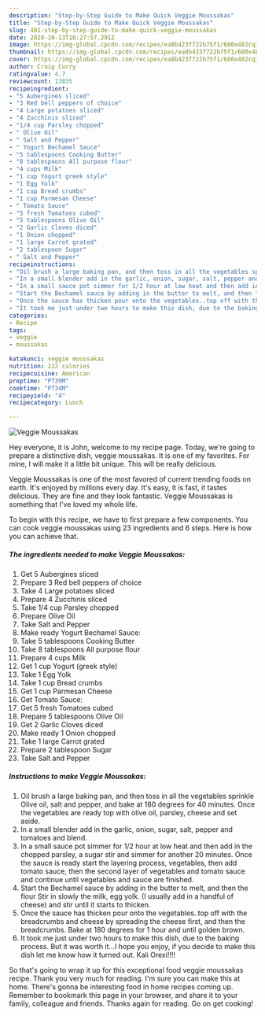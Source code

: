 ```yaml
---
description: "Step-by-Step Guide to Make Quick Veggie Moussakas"
title: "Step-by-Step Guide to Make Quick Veggie Moussakas"
slug: 481-step-by-step-guide-to-make-quick-veggie-moussakas
date: 2020-10-13T16:27:57.291Z
image: https://img-global.cpcdn.com/recipes/ea8b423f722b75f1/680x482cq70/veggie-moussakas-recipe-main-photo.jpg
thumbnail: https://img-global.cpcdn.com/recipes/ea8b423f722b75f1/680x482cq70/veggie-moussakas-recipe-main-photo.jpg
cover: https://img-global.cpcdn.com/recipes/ea8b423f722b75f1/680x482cq70/veggie-moussakas-recipe-main-photo.jpg
author: Craig Curry
ratingvalue: 4.7
reviewcount: 13835
recipeingredient:
- "5 Aubergines sliced"
- "3 Red bell peppers of choice"
- "4 Large potatoes sliced"
- "4 Zucchinis sliced"
- "1/4 cup Parsley chopped"
- " Olive Oil"
- " Salt and Pepper"
- " Yogurt Bechamel Sauce"
- "5 tablespoons Cooking Butter"
- "8 tablespoons All purpose flour"
- "4 cups Milk"
- "1 cup Yogurt greek style"
- "1 Egg Yolk"
- "1 cup Bread crumbs"
- "1 cup Parmesan Cheese"
- " Tomato Sauce"
- "5 fresh Tomatoes cubed"
- "5 tablespoons Olive Oil"
- "2 Garlic Cloves diced"
- "1 Onion chopped"
- "1 large Carrot grated"
- "2 tablespoon Sugar"
- " Salt and Pepper"
recipeinstructions:
- "Oil brush a large baking pan, and then toss in all the vegetables sprinkle Olive oil, salt and pepper, and bake at 180 degrees for 40 minutes. Once the vegetables are ready top with olive oil, parsley, cheese and set aside."
- "In a small blender add in the garlic, onion, sugar, salt, pepper and tomatoes and blend."
- "In a small sauce pot simmer for 1/2 hour at low heat and then add in the chopped parsley, a sugar stir and simmer for another 20 minutes. Once the sauce is ready start the layering process, vegetables, then add tomato sauce, then the second layer of vegetables and tomato sauce and continue until vegetables and sauce are finished."
- "Start the Bechamel sauce by adding in the butter to melt, and then the flour Stir in slowly the milk, egg yolk. (I usually add in a handful of cheese) and stir until it starts to thicken."
- "Once the sauce has thicken pour onto the vegetables..top off with the breadcrumbs and cheese by spreading the cheese first, and then the breadcrumbs. Bake at 180 degrees for 1 hour and until golden brown."
- "It took me just under two hours to make this dish, due to the baking process. But it was worth it…I hope you enjoy, if you decide to make this dish let me know how it turned out. Kali Orexi!!!!"
categories:
- Recipe
tags:
- veggie
- moussakas

katakunci: veggie moussakas 
nutrition: 222 calories
recipecuisine: American
preptime: "PT39M"
cooktime: "PT34M"
recipeyield: "4"
recipecategory: Lunch

---
```



![Veggie Moussakas](https://img-global.cpcdn.com/recipes/ea8b423f722b75f1/680x482cq70/veggie-moussakas-recipe-main-photo.jpg)

Hey everyone, it is John, welcome to my recipe page. Today, we're going to prepare a distinctive dish, veggie moussakas. It is one of my favorites. For mine, I will make it a little bit unique. This will be really delicious.

Veggie Moussakas is one of the most favored of current trending foods on earth. It's enjoyed by millions every day. It's easy, it is fast, it tastes delicious. They are fine and they look fantastic. Veggie Moussakas is something that I've loved my whole life.




To begin with this recipe, we have to first prepare a few components. You can cook veggie moussakas using 23 ingredients and 6 steps. Here is how you can achieve that.

<!--inarticleads1-->

##### The ingredients needed to make Veggie Moussakas:

1. Get 5 Aubergines sliced
1. Prepare 3 Red bell peppers of choice
1. Take 4 Large potatoes sliced
1. Prepare 4 Zucchinis sliced
1. Take 1/4 cup Parsley chopped
1. Prepare  Olive Oil
1. Take  Salt and Pepper
1. Make ready  Yogurt Bechamel Sauce:
1. Take 5 tablespoons Cooking Butter
1. Take 8 tablespoons All purpose flour
1. Prepare 4 cups Milk
1. Get 1 cup Yogurt (greek style)
1. Take 1 Egg Yolk
1. Take 1 cup Bread crumbs
1. Get 1 cup Parmesan Cheese
1. Get  Tomato Sauce:
1. Get 5 fresh Tomatoes cubed
1. Prepare 5 tablespoons Olive Oil
1. Get 2 Garlic Cloves diced
1. Make ready 1 Onion chopped
1. Take 1 large Carrot grated
1. Prepare 2 tablespoon Sugar
1. Take  Salt and Pepper




<!--inarticleads2-->

##### Instructions to make Veggie Moussakas:

1. Oil brush a large baking pan, and then toss in all the vegetables sprinkle Olive oil, salt and pepper, and bake at 180 degrees for 40 minutes. Once the vegetables are ready top with olive oil, parsley, cheese and set aside.
1. In a small blender add in the garlic, onion, sugar, salt, pepper and tomatoes and blend.
1. In a small sauce pot simmer for 1/2 hour at low heat and then add in the chopped parsley, a sugar stir and simmer for another 20 minutes. Once the sauce is ready start the layering process, vegetables, then add tomato sauce, then the second layer of vegetables and tomato sauce and continue until vegetables and sauce are finished.
1. Start the Bechamel sauce by adding in the butter to melt, and then the flour Stir in slowly the milk, egg yolk. (I usually add in a handful of cheese) and stir until it starts to thicken.
1. Once the sauce has thicken pour onto the vegetables..top off with the breadcrumbs and cheese by spreading the cheese first, and then the breadcrumbs. Bake at 180 degrees for 1 hour and until golden brown.
1. It took me just under two hours to make this dish, due to the baking process. But it was worth it…I hope you enjoy, if you decide to make this dish let me know how it turned out. Kali Orexi!!!!




So that's going to wrap it up for this exceptional food veggie moussakas recipe. Thank you very much for reading. I'm sure you can make this at home. There's gonna be interesting food in home recipes coming up. Remember to bookmark this page in your browser, and share it to your family, colleague and friends. Thanks again for reading. Go on get cooking!
